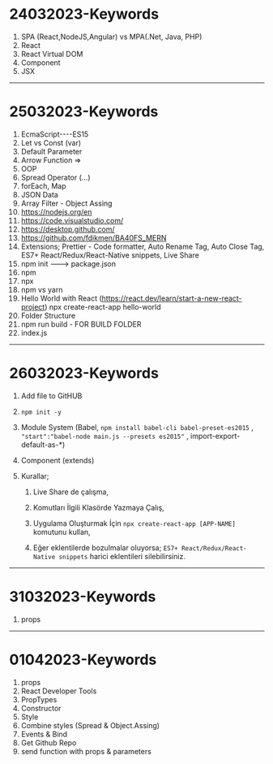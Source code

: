 # 24032023-Keywords

 1.  SPA (React,NodeJS,Angular) vs MPA(.Net, Java, PHP)
 2.  React
 3.  React Virtual DOM
 4.  Component
 5.  JSX
---
# 25032023-Keywords

01.  EcmaScript----ES15
02.  Let vs Const (var)
03.  Default Parameter
04.  Arrow Function =>
05.  OOP
06.  Spread Operator (...)
07.  forEach, Map
08.  JSON Data
09.  Array Filter - Object Assing
10. https://nodejs.org/en
11. https://code.visualstudio.com/
12. https://desktop.github.com/
13. https://github.com/fdikmen/BA40FS_MERN
14. Extensions; Prettier - Code formatter, Auto Rename Tag, Auto Close Tag, ES7+ React/Redux/React-Native snippets, Live Share
15. npm init ---> package.json
16. npm
17. npx
18. npm vs yarn
19. Hello World with React (https://react.dev/learn/start-a-new-react-project)
     npx create-react-app hello-world
20. Folder Structure
21. npm run build - FOR BUILD FOLDER
22. index.js
---
# 26032023-Keywords
 
1. Add file to GitHUB

2.  `npm init -y`

3.  Module System
     (Babel, `npm install babel-cli babel-preset-es2015` , `"start":"babel-node main.js --presets es2015"` , import-export-default-as-*)

4.  Component (extends)

5.  Kurallar;

     1.  Live Share de çalışma,

     2.  Komutları İlgili Klasörde Yazmaya Çalış,

     3.  Uygulama Oluşturmak İçin `npx create-react-app [APP-NAME]` komutunu kullan,

     4.  Eğer eklentilerde bozulmalar oluyorsa; `ES7+ React/Redux/React-Native snippets` harici eklentileri silebilirsiniz.
     
---
# 31032023-Keywords
 
1. props
---
# 01042023-Keywords
 
1. props
2. React Developer Tools
3. PropTypes
4. Constructor
5. Style
6. Combine styles (Spread & Object.Assing)
7. Events & Bind
8. Get Github Repo
9. send function with props & parameters
